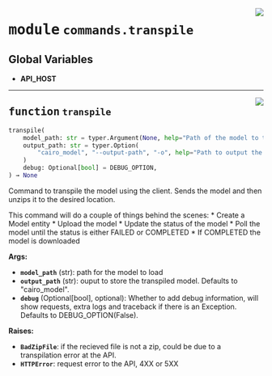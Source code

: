 <!-- markdownlint-disable -->

<a href="https://github.com/gizatechxyz/giza-cli/blob/main/giza/commands/transpile.py#L0"><img align="right" style="float:right;" src="https://img.shields.io/badge/-source-cccccc?style=flat-square"></a>

# <kbd>module</kbd> `commands.transpile`




**Global Variables**
---------------
- **API_HOST**

---

<a href="https://github.com/gizatechxyz/giza-cli/blob/main/giza/commands/transpile.py#L20"><img align="right" style="float:right;" src="https://img.shields.io/badge/-source-cccccc?style=flat-square"></a>

## <kbd>function</kbd> `transpile`

```python
transpile(
    model_path: str = typer.Argument(None, help="Path of the model to transpile"),
    output_path: str = typer.Option(
        "cairo_model", "--output-path", "-o", help="Path to output the cairo model"
    )
    debug: Optional[bool] = DEBUG_OPTION,
) → None
```

Command to transpile the model using the client. Sends the model and then unzips it to the desired location.

This command will do a couple of things behind the scenes:  * Create a Model entity  * Upload the model  * Update the status of the model  * Poll the model until the status is either FAILED or COMPLETED  * If COMPLETED the model is downloaded



**Args:**

 - <b>`model_path`</b> (str):  path for the model to load
 - <b>`output_path`</b> (str):  ouput to store the transpiled model. Defaults to "cairo_model".
 - <b>`debug`</b> (Optional[bool], optional):  Whether to add debug information, will show requests,  extra logs and traceback if there is an Exception. Defaults to DEBUG_OPTION(False).



**Raises:**

 - <b>`BadZipFile`</b>:  if the recieved file is not a zip, could be due to a transpilation error at the API.
 - <b>`HTTPError`</b>:  request error to the API, 4XX or 5XX
